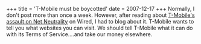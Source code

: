 +++
title = 'T-Mobile must be boycotted'
date = 2007-12-17
+++
Normally, I don't post more than once a week. However, after reading about [T-Mobile's assault on Net Neutrality](http://blog.wired.com/gadgets/2007/12/t-mobile-attack.html) on Wired, I had to blog about it. T-Mobile wants to tell you what websites you can visit. We should tell T-Mobile what it can do with its Terms of Service….and take our money elsewhere.
